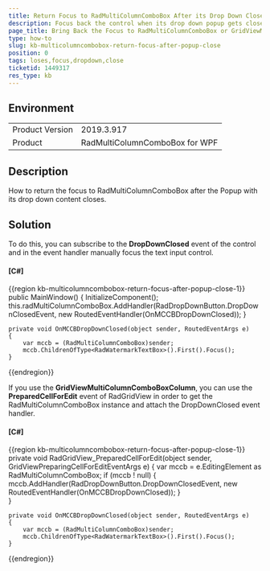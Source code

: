 ```yaml
---
title: Return Focus to RadMultiColumnComboBox After its Drop Down Closes
description: Focus back the control when its drop down popup gets closed.
page_title: Bring Back the Focus to RadMultiColumnComboBox or GridViewMultiColumnComboBoxColumn When its Popup gets Closed.
type: how-to
slug: kb-multicolumncombobox-return-focus-after-popup-close
position: 0
tags: loses,focus,dropdown,close
ticketid: 1449317
res_type: kb
---
```


## Environment
<table>
    <tbody>
	    <tr>
	    	<td>Product Version</td>
	    	<td>2019.3.917</td>
	    </tr>
	    <tr>
	    	<td>Product</td>
	    	<td>RadMultiColumnComboBox for WPF</td>
	    </tr>
    </tbody>
</table>

## Description

How to return the focus to RadMultiColumnComboBox after the Popup with its drop down content closes. 

## Solution

To do this, you can subscribe to the __DropDownClosed__ event of the control and in the event handler manually focus the text input control.

#### __[C#]__
{{region kb-multicolumncombobox-return-focus-after-popup-close-1}}
	public MainWindow()
	{
		InitializeComponent();
		this.radMultiColumnComboBox.AddHandler(RadDropDownButton.DropDownClosedEvent, new RoutedEventHandler(OnMCCBDropDownClosed));
	}
	
	private void OnMCCBDropDownClosed(object sender, RoutedEventArgs e)
	{
		var mccb = (RadMultiColumnComboBox)sender;
		mccb.ChildrenOfType<RadWatermarkTextBox>().First().Focus();
	}
{{endregion}}

If you use the __GridViewMultiColumnComboBoxColumn__, you can use the __PreparedCellForEdit__ event of RadGridView in order to get the RadMultiColumnComboBox instance and attach the DropDownClosed event handler.

#### __[C#]__
{{region kb-multicolumncombobox-return-focus-after-popup-close-1}}
	private void RadGridView_PreparedCellForEdit(object sender, GridViewPreparingCellForEditEventArgs e)
	{
		var mccb = e.EditingElement as RadMultiColumnComboBox;
		if (mccb ! null)
		{
			mccb.AddHandler(RadDropDownButton.DropDownClosedEvent, new RoutedEventHandler(OnMCCBDropDownClosed));
		}		
	}
	
	private void OnMCCBDropDownClosed(object sender, RoutedEventArgs e)
	{
		var mccb = (RadMultiColumnComboBox)sender;
		mccb.ChildrenOfType<RadWatermarkTextBox>().First().Focus();
	}
{{endregion}}
